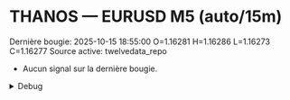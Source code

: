 # THANOS — EURUSD M5 (auto/15m)
Dernière bougie: 2025-10-15 18:55:00  O=1.16281  H=1.16286  L=1.16273  C=1.16277
Source active: twelvedata_repo

- Aucun signal sur la dernière bougie.

<details><summary>Debug</summary>

- TD_API_KEY manquant.

</details>